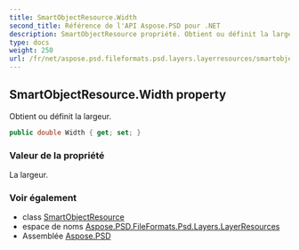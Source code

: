 ```yaml
---
title: SmartObjectResource.Width
second_title: Référence de l'API Aspose.PSD pour .NET
description: SmartObjectResource propriété. Obtient ou définit la largeur.
type: docs
weight: 250
url: /fr/net/aspose.psd.fileformats.psd.layers.layerresources/smartobjectresource/width/
---
```

## SmartObjectResource.Width property

Obtient ou définit la largeur.

```csharp
public double Width { get; set; }
```

### Valeur de la propriété

La largeur.

### Voir également

* class [SmartObjectResource](../)
* espace de noms [Aspose.PSD.FileFormats.Psd.Layers.LayerResources](../../smartobjectresource/)
* Assemblée [Aspose.PSD](../../../)


